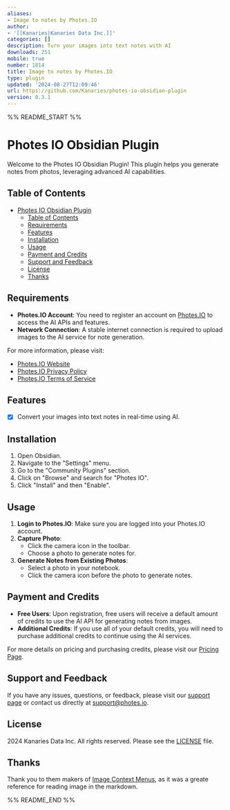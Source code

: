 ```yaml
---
aliases:
- Image to notes by Photes.IO
author:
- '[[Kanaries|Kanaries Data Inc.]]'
categories: []
description: Turn your images into text notes with AI
downloads: 251
mobile: true
number: 1814
title: Image to notes by Photes.IO
type: plugin
updated: '2024-08-27T12:09:46'
url: https://github.com/Kanaries/photes-io-obsidian-plugin
version: 0.3.1
---
```


%% README_START %%

# Photes IO Obsidian Plugin

Welcome to the Photes IO Obsidian Plugin! This plugin helps you generate notes from photos, leveraging advanced AI capabilities.

## Table of Contents
- [Photes IO Obsidian Plugin](#photes-io-obsidian-plugin)
  - [Table of Contents](#table-of-contents)
  - [Requirements](#requirements)
  - [Features](#features)
  - [Installation](#installation)
  - [Usage](#usage)
  - [Payment and Credits](#payment-and-credits)
  - [Support and Feedback](#support-and-feedback)
  - [License](#license)
  - [Thanks](#thanks)

## Requirements

- **Photes.IO Account**: You need to register an account on [Photes.IO](https://photes.io) to access the AI APIs and features.
- **Network Connection**: A stable internet connection is required to upload images to the AI service for note generation.

For more information, please visit:
- [Photes.IO Website](https://photes.io)
- [Photes.IO Privacy Policy](https://photes.io/privacy)
- [Photes.IO Terms of Service](https://photes.io/terms)

## Features

- [x] Convert your images into text notes in real-time using AI.

## Installation

1. Open Obsidian.
2. Navigate to the "Settings" menu.
3. Go to the "Community Plugins" section.
4. Click on "Browse" and search for "Photes IO".
5. Click "Install" and then "Enable".

## Usage

1. **Login to Photes.IO**: Make sure you are logged into your Photes.IO account.
2. **Capture Photo**:
    - Click the camera icon in the toolbar.
    - Choose a photo to generate notes for.
3. **Generate Notes from Existing Photos**:
    - Select a photo in your notebook.
    - Click the camera icon before the photo to generate notes.

## Payment and Credits

- **Free Users**: Upon registration, free users will receive a default amount of credits to use the AI API for generating notes from images.
- **Additional Credits**: If you use all of your default credits, you will need to purchase additional credits to continue using the AI services.

For more details on pricing and purchasing credits, please visit our [Pricing Page](https://photes.io/pricing).

## Support and Feedback

If you have any issues, questions, or feedback, please visit our [support page](https://photes.io/support) or contact us directly at support@photes.io.

## License
2024 Kanaries Data Inc. All rights reserved.
Please see the [LICENSE](LICENSE) file.

## Thanks

Thank you to them makers of [Image Context Menus](https://github.com/NomarCub/obsidian-copy-url-in-preview), as it was a greate reference for reading image in the markdown.

%% README_END %%